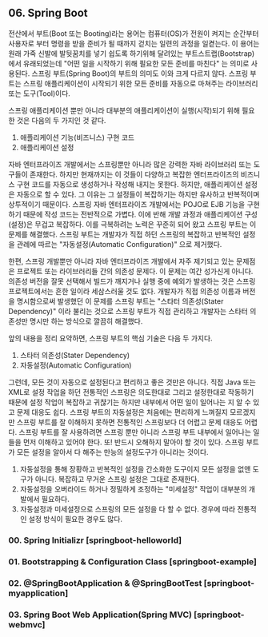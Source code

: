 ## 06. Spring Boot

 전산에서 부트(Boot 또는 Booting)라는 용어는 컴퓨터(OS)가 전원이 켜지는 순간부터 사용자로 부터 명령을 받을 준비가 될 때까지 걷치는 일련의 과정을 일켣는다.
이 용어는 원래 가죽 신발에 발뒷꿈치를 넣기 쉽도록 하기위해 달려있는 부트스트랩(Bootstrap)에서 유래되었는데 "어떤 일을 시작하기 위해 필요한 모든 준비를 마친다" 는 의미로 사용된다.
스프링 부트(Spring Boot)의 부트의 의미도 이와 크게 다르지 않다. 스프링 부트는 스프링 애플리케이션이 시작되기 위한 모든 준비를 자동으로 마쳐주는 라이브러리 또는 도구(Tool)이다. 

스프링 애플리케이션 뿐만 아니라 대부분의 애플리케이션이 실행(시작)되기 위해 필요한 것은 다음의 두 가지인 것 같다.

1. 애플리케이션 기능(비즈니스) 구현 코드
2. 애플리케이션 설정

 자바 엔터프라이즈 개발에서는 스프링뿐만 아니라 많은 강력한 자바 라이브러리 또는 도구들이 존재한다. 하지만 현재까지는 이 것들이 다양하고 복잡한 엔터프라이즈의 비즈니스 구현 코드를 자동으로 생성하거나 작성해 내지는 못한다.
하지만, 애플리케이션 설정은 자동으로 할 수 있다. 그 이유는 그 설정들이 복잡하기는 하지만 유사하고 반복적이며 상투적이기 때문이다. 스프링 자바 엔터프라이즈 개발에서는 POJO로 EJB 기능을 구현하기 때문에 작성 코드는 전반적으로 가볍다. 
이에 반해 개발 과정과 애플리케이션 구성(설정)은 무겁고 복잡하다. 이를 극복하려는 노력은 꾸준히 되어 왔고 스프링 부트는 이 문제를 해결했다. 스프링 부트는 개발자가 직접 하던 스프링의 복잡하고 반복적인 설정을 관례에 따르는 "자동설정(Automatic Configuration)" 으로 제거했다.

 한편, 스프링 개발뿐만 아니라 자바 엔터프라이즈 개발에서 자주 제기되고 있는 문제점은 프로젝트 또는 라이브러리들 간의 의존성 문제다. 이 문제는 여간 성가신게 아니다. 의존성 버전을 잘못 선택해서 빌드가 깨지거나 실행 중에 예외가 발생하는 것은 스프링 프로젝트에서는 흔한 일이라 세삼스러울 것도 없다.
개발자가 직접 의존성 이름과 버전을 명시함으로써 발생했던 이 문제를 스프링 부트는 "스타터 의존성(Stater Dependency)" 이라 불리는 것으로 스프링 부트가 직접 관리하고 개발자는 스타터 의존성만 명시만 하는 방식으로 깔끔히 해결했다.

앞의 내용을 정리 요약하면, 스프링 부트의 핵심 기술은 다음 두 가지다.

1.	스타터 의존성(Stater Dependency)
2.	자동설정(Automatic Configuration)

 그런데, 모든 것이 자동으로 설정된다고 편리하고 좋은 것만은 아니다. 직접 Java 또는 XML로 설정 작업을 하던 전통적인 스프링은 의도한대로 그리고 설정한대로 작동하기 때문에 설정 작업이 복잡하고 귀챦기는 하지만 내부에서 어떤 일이 일어나는 지 알 수 있고 문제 대응도 쉽다.
스프링 부트의 자동설정은 처음에는 편리하게 느껴질지 모르겠지만 스프링 부트를 잘 이해하지 못하면 전통적인 스프링보다 더 어렵고 문제 대응도 어렵다. 스프링 부트를 잘 사용하려면 스프링 뿐만 아니라 스프링 부트 내부에서 일어나는 일들을 먼저 이해하고 있어야 한다.
또! 반드시 오해하지 말아야 할 것이 있다. 스프링 부트가 모든 설정을 알아서 다 해주는 만능의 설정도구가 아니라는 것이다.

1. 자동설정을 통해 장황하고 반복적인 설정을 간소화한 도구이지 모든 설정을 없앤 도구가 아니다. 복잡하고 무거운 스프링 설정은 그대로 존재한다.
2. 자동설정을 오버라이드 하거나 정밀하게 조정하는 "미세설정" 작업이 대부분의 개발에서 필요하다.
3. 자동설정과 미세설정으로 스프링의 모든 설정을 다 할 수 없다. 경우에 따라 전통적인 설정 방식이 필요한 경우도 많다.

### 00. Spring Initializr [springboot-helloworld]
### 01. Bootstrapping & Configuration Class [springboot-example]
### 02. @SpringBootApplication & @SpringBootTest [springboot-myapplication]
### 03. Spring Boot Web Application(Spring MVC) [springboot-webmvc]